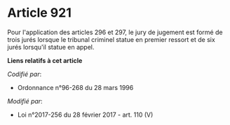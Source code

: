 # Article 921

Pour l'application des articles 296 et 297, le jury de jugement est formé de trois jurés lorsque le tribunal criminel statue
en premier ressort et de six jurés lorsqu'il statue en appel.

**Liens relatifs à cet article**

_Codifié par_:

  - Ordonnance n°96-268 du 28 mars 1996

_Modifié par_:

  - Loi n°2017-256 du 28 février 2017 - art. 110 (V)
